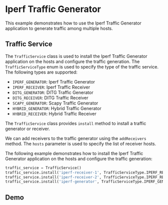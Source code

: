 # Iperf Traffic Generator

This example demonstrates how to use the Iperf Traffic Generator application to generate traffic among multiple hosts.

## Traffic Service

The `TrafficService` class is used to install the Iperf Traffic Generator application on the hosts and configure the traffic generation. The `TrafficServiceType` enum is used to specify the type of the traffic service. The following types are supported:

- `IPERF_GENERATOR`: Iperf Traffic Generator
- `IPERF_RECEIVER`: Iperf Traffic Receiver
- `DITG_GENERATOR`: DITG Traffic Generator
- `DITG_RECEIVER`: DITG Traffic Receiver
- `SCAPY_GENERATOR`: Scapy Traffic Generator
- `HYBRID_GENERATOR`: Hybrid Traffic Generator
- `HYBRID_RECEIVER`: Hybrid Traffic Receiver

The `TrafficService` class provides `install` method to install a traffic generator or receiver.

We can add receivers to the traffic generator using the `addReceivers` method. The `hosts` parameter is used to specify the list of receiver hosts.

The following example demonstrates how to install the Iperf Traffic Generator application on the hosts and configure the traffic generation:

```python
traffic_service = TrafficService()
traffic_service.install('iperf-receiver-1', TrafficServiceType.IPERF_RECEIVER)
traffic_service.install('iperf-receiver-2', TrafficServiceType.IPERF_RECEIVER)
traffic_service.install('iperf-generator', TrafficServiceType.IPERF_GENERATOR).addReceivers(hosts=["iperf-receiver-1", "iperf-receiver-2"])
```

## Demo


